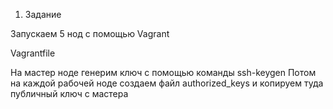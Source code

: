 1. Задание 

Запускаем 5 нод с помощью Vagrant 

Vagrantfile

На мастер ноде генерим ключ с помощью команды  ssh-keygen
Потом на каждой рабочей ноде создаем файл authorized_keys и копируем туда публичный ключ с мастера 

